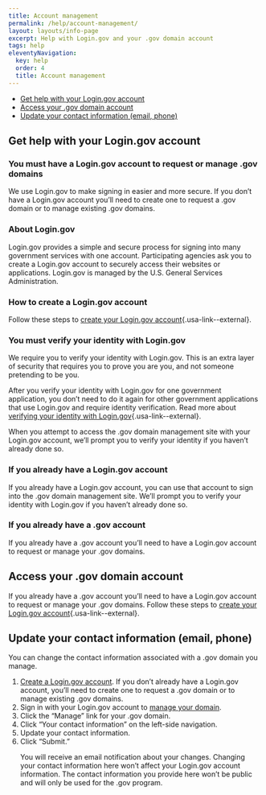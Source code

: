 ```yaml
---
title: Account management
permalink: /help/account-management/
layout: layouts/info-page
excerpt: Help with Login.gov and your .gov domain account
tags: help
eleventyNavigation:
  key: help
  order: 4
  title: Account management
---
```

 
- [Get help with your Login.gov account](#get-help-with-your-Login.gov-account)
- [Access your .gov domain account](#access-your-.gov-domain-account)
- [Update your contact information (email, phone)](#update-your-contact-information)

## Get help with your Login.gov account

### You must have a Login.gov account to request or manage .gov domains

We use Login.gov to make signing in easier and more secure. If you don’t have a Login.gov account you’ll need to create one to request a .gov domain or to manage existing .gov domains. 

### About Login.gov

Login.gov provides a simple and secure process for signing into many government services with one account. Participating agencies ask you to create a Login.gov account to securely access their websites or applications. Login.gov is managed by the U.S. General Services Administration.

### How to create a Login.gov account

Follow these steps to [create your Login.gov account](https://login.gov/help/get-started/create-your-account/){.usa-link--external}.

### You must verify your identity with Login.gov

We require you to verify your identity with Login.gov. This is an extra layer of security that requires you to prove you are you, and not someone pretending to be you.

After you verify your identity with Login.gov for one government application, you don’t need to do it again for other government applications that use Login.gov and require identity verification. Read more about [verifying your identity with Login.gov](https://login.gov/help/verify-your-identity/how-to-verify-your-identity/){.usa-link--external}. 

When you attempt to access the .gov domain management site with your Login.gov account, we’ll prompt you to verify your identity if you haven’t already done so.

### If you already have a Login.gov account

If you already have a Login.gov account, you can use that account to sign into the .gov domain management site. We’ll prompt you to verify your identity with Login.gov if you haven’t already done so.

### If you already have a .gov account

If you already have a .gov account you’ll need to have a Login.gov account to request or manage your .gov domains.

## Access your .gov domain account

If you already have a .gov account you’ll need to have a Login.gov account to request or manage your .gov domains. Follow these steps to [create your Login.gov account](https://login.gov/help/get-started/create-your-account/){.usa-link--external}.

## Update your contact information (email, phone)

You can change the contact information associated with a .gov domain you manage.

<ol>
<li><a href="https://login.gov/help/get-started/create-your-account/ class="usa-link usa-link--external">Create a Login.gov account</a>. If you don’t already have a Login.gov account, you’ll need to create one to request a .gov domain or to manage existing .gov domains.</li> 
<li>Sign in with your Login.gov account to <a href="#">manage your domain</a>.</li>  
<li>Click the “Manage” link for your .gov domain.</li>
<li>Click “Your contact information” on the left-side navigation.</li>
<li>Update your contact information.</li> 
<li>Click “Submit.”</li>

You will receive an email notification about your changes. Changing your contact information here won’t affect your Login.gov account information. The contact information you provide here won’t be public and will only be used for the .gov program.
 



